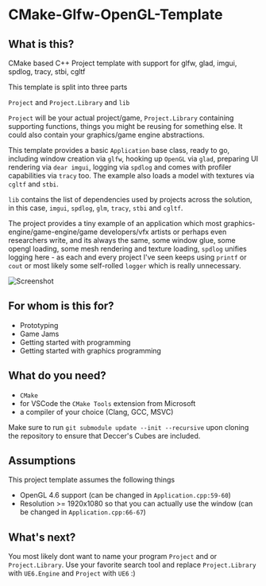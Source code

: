 # CMake-Glfw-OpenGL-Template

## What is this?

CMake based C++ Project template with support for glfw, glad, imgui, spdlog, tracy, stbi, cgltf

This template is split into three parts

`Project` and `Project.Library` and `lib`

`Project` will be your actual project/game,
`Project.Library` containing supporting functions, things you might be reusing for something else. It could also contain your graphics/game engine abstractions.

This template provides a basic `Application` base class, ready to go, including window creation via `glfw`, hooking up `OpenGL` via `glad`, preparing UI rendering via `dear imgui`, logging via `spdlog` and comes with profiler capabilities via `tracy` too. The example also loads a model with textures via `cgltf` and `stbi`.

`lib` contains the list of dependencies used by projects across the solution, in this case, `imgui`, `spdlog`, `glm`, `tracy`, `stbi` and `cgltf`.

The project provides a tiny example of an application which most graphics-engine/game-engine/game developers/vfx artists or perhaps even researchers write, and its always the same, some window glue, some opengl loading,
some mesh rendering and texture loading, `spdlog` unifies logging here - as each and every project I've seen keeps using `printf` or `cout` or most likely some self-rolled `logger` which is really unnecessary.

![Screenshot](screenshots/screenshot.png)

## For whom is this for?

- Prototyping
- Game Jams
- Getting started with programming
- Getting started with graphics programming

## What do you need?

- `CMake`
- for VSCode the `CMake Tools` extension from Microsoft
- a compiler of your choice (Clang, GCC, MSVC)

Make sure to run `git submodule update --init --recursive` upon cloning the repository to ensure that Deccer's Cubes are included.

## Assumptions

This project template assumes the following things

- OpenGL 4.6 support (can be changed in `Application.cpp:59-60`)
- Resolution >= 1920x1080 so that you can actually use the window (can be changed in `Application.cpp:66-67`)

## What's next?

You most likely dont want to name your program `Project` and or `Project.Library`. Use your favorite search tool and replace `Project.Library` with `UE6.Engine` and `Project` with `UE6` :)
